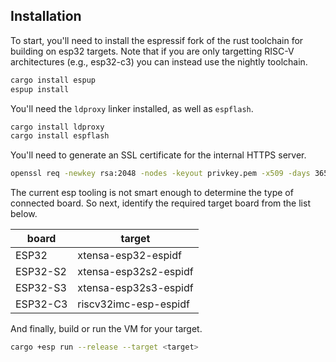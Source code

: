 ## Installation

To start, you'll need to install the espressif fork of the rust toolchain for building on esp32 targets.
Note that if you are only targetting RISC-V architectures (e.g., esp32-c3) you can instead use the nightly toolchain.

```sh
cargo install espup
espup install
```

You'll need the `ldproxy` linker installed, as well as `espflash`.

```sh
cargo install ldproxy
cargo install espflash
```

You'll need to generate an SSL certificate for the internal HTTPS server.

```sh
openssl req -newkey rsa:2048 -nodes -keyout privkey.pem -x509 -days 3650 -out cacert.pem -subj "/CN=NetsBlox VM ESP32"
```

The current esp tooling is not smart enough to determine the type of connected board.
So next, identify the required target board from the list below.

| board | target |
| ----- | ------ |
| ESP32 | xtensa-esp32-espidf |
| ESP32-S2 | xtensa-esp32s2-espidf |
| ESP32-S3 | xtensa-esp32s3-espidf |
| ESP32-C3 | riscv32imc-esp-espidf |

And finally, build or run the VM for your target.

```sh
cargo +esp run --release --target <target>
```
